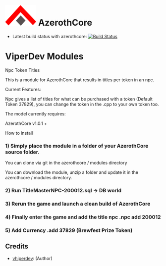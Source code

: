 # ![logo](https://raw.githubusercontent.com/azerothcore/azerothcore.github.io/master/images/logo-github.png) AzerothCore
- Latest build status with azerothcore: [![Build Status](https://travis-ci.org/azerothcore/mod-npc-titles-tokens.svg?branch=master)](https://travis-ci.org/azerothcore/mod-npc-titles-tokens)

# ViperDev Modules

Npc Token Titles

This is a module for AzerothCore that results in titles per token in an npc.

Current Features:

Npc gives a list of titles for what can be purchased with a token (Default Token 37829), you can change the token in the .cpp to your own token too. 

The model currently requires:

AzerothCore v1.0.1 +

How to install

### 1) Simply place the module in a folder of your AzerothCore source folder.

You can clone via git in the azerothcore / modules directory

You can download the module, unzip a folder and update it in the azerothcore / modules directory.

### 2) Run TitleMasterNPC-200012.sql -> DB world

### 3) Rerun the game and launch a clean build of AzerothCore

### 4) Finally enter the game and add the title npc .npc add 200012

### 5) Add Currency .add 37829 (Brewfest Prize Token)

## Credits
* [vhiperdev](https://github.com/vhiperdev): (Author)
